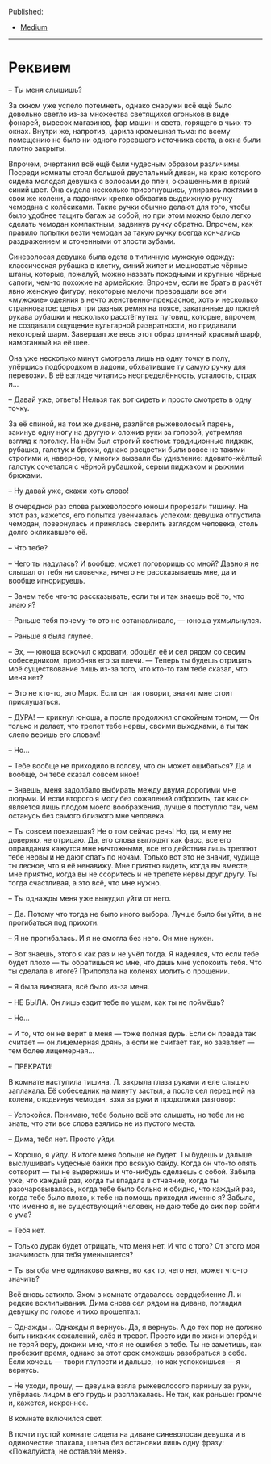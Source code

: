 Published:
* [Medium](https://medium.com/@leamare/%D1%80%D0%B5%D0%BA%D0%B2%D0%B8%D0%B5%D0%BC-e745df564c11)

---

# Реквием

– Ты меня слышишь?

За окном уже успело потемнеть, однако снаружи всё ещё было довольно светло из-за множества светящихся огоньков в виде фонарей, вывесок магазинов, фар машин и света, горящего в чьих-то окнах. Внутри же, напротив, царила кромешная тьма: по всему помещению не было ни одного горевшего источника света, а окна были плотно закрыты.

Впрочем, очертания всё ещё были чудесным образом различимы. Посреди комнаты стоял большой двуспальный диван, на краю которого сидела молодая девушка с волосами до плеч, окрашенными в яркий синий цвет. Она сидела несколько присогнувшись, упираясь локтями в свои же колени, а ладонями крепко обхватив выдвижную ручку чемодана с колёсиками. Такие ручки обычно делают для того, чтобы было удобнее тащить багаж за собой, но при этом можно было легко сделать чемодан компактным, задвинув ручку обратно. Впрочем, как правило попытки везти чемодан за такую ручку всегда кончались раздражением и сточенными от злости зубами.

Синеволосая девушка была одета в типичную мужскую одежду: классическая рубашка в клетку, синий жилет и мешковатые чёрные штаны, которые, пожалуй, можно назвать походными и крупные чёрные сапоги, чем-то похожие на армейские. Впрочем, если не брать в расчёт явно женскую фигуру, некоторые мелочи превращали все эти «мужские» одеяния в нечто женственно-прекрасное, хоть и несколько странноватое: целых три разных ремня на поясе, закатанные до локтей рукава рубашки и несколько расстёгнутых пуговиц, которые, впрочем, не создавали ощущение вульгарной развратности, но придавали некоторый шарм. Завершал же весь этот образ длинный красный шарф, намотанный на её шее.

Она уже несколько минут смотрела лишь на одну точку в полу, упёршись подбородком в ладони, обхватившие ту самую ручку для перевозки. В её взгляде читались неопределённость, усталость, страх и…

– Давай уже, ответь! Нельзя так вот сидеть и просто смотреть в одну точку.

За её спиной, на том же диване, разлёгся рыжеволосый парень, закинув одну ногу на другую и сложив руки за головой, устремляя взгляд к потолку. На нём был строгий костюм: традиционные пиджак, рубашка, галстук и брюки, однако расцветки были вовсе не такими строгими и, наверное, у многих вызвали бы удивление: ядовито-жёлтый галстук сочетался с чёрной рубашкой, серым пиджаком и рыжими брюками.

– Ну давай уже, скажи хоть слово!

В очередной раз слова рыжеволосого юноши прорезали тишину. На этот раз, кажется, его попытка увенчалась успехом: девушка отпустила чемодан, повернулась и принялась сверлить взглядом человека, столь долго окликавшего её.

– Что тебе?

– Чего ты надулась? И вообще, может поговоришь со мной? Давно я не слышал от тебя ни словечка, ничего не рассказываешь мне, да и вообще игнорируешь.

– Зачем тебе что-то рассказывать, если ты и так знаешь всё то, что знаю я?

– Раньше тебя почему-то это не останавливало, — юноша ухмыльнулся.

– Раньше я была глупее.

– Эх, — юноша вскочил с кровати, обошёл её и сел рядом со своим собеседником, приобняв его за плечи. — Теперь ты будешь отрицать моё существование лишь из-за того, что кто-то там тебе сказал, что меня нет?

– Это не кто-то, это Марк. Если он так говорит, значит мне стоит прислушаться.

– ДУРА! — крикнул юноша, а после продолжил спокойным тоном, — Он только и делает, что трепет тебе нервы, своими выходками, а ты так слепо веришь его словам!

– Но…

– Тебе вообще не приходило в голову, что он может ошибаться? Да и вообще, он тебе сказал совсем иное!

– Знаешь, меня задолбало выбирать между двумя дорогими мне людьми. И если второго я могу без сожалений отбросить, так как он является лишь плодом моего воображения, лучше я поступлю так, чем останусь без самого близкого мне человека.

– Ты совсем поехавшая? Не о том сейчас речь! Но, да, я ему не доверяю, не отрицаю. Да, его слова выглядят как фарс, все его оправдания кажутся мне ничтожными, все его действия лишь треплют тебе нервы и не дают спать по ночам. Только вот это не значит, чудище ты лесное, что я её ненавижу. Мне приятно видеть, когда вы вместе, мне приятно, когда вы не ссоритесь и не трепете нервы друг другу. Ты тогда счастливая, а это всё, что мне нужно.

– Ты однажды меня уже вынудил уйти от него.

– Да. Потому что тогда не было иного выбора. Лучше было бы уйти, а не прогибаться под прихоти.

– Я не прогибалась. И я не смогла без него. Он мне нужен.

– Вот знаешь, этого я как раз и не учёл тогда. Я надеялся, что если тебе будет плохо — ты обратишься ко мне, что дашь мне успокоить тебя. Что ты сделала в итоге? Приползла на коленях молить о прощении.

– Я была виновата, всё было из-за меня.

– НЕ БЫЛА. Он лишь ездит тебе по ушам, как ты не поймёшь?

– Но…

– И то, что он не верит в меня — тоже полная дурь. Если он правда так считает — он лицемерная дрянь, а если не считает так, но заявляет — тем более лицемерная…

– ПРЕКРАТИ!

В комнате наступила тишина. Л. закрыла глаза руками и еле слышно заплакала. Её собеседник на минуту застыл, а после сел перед ней на колени, отодвинув чемодан, взял за руки и продолжил разговор:

– Успокойся. Понимаю, тебе больно всё это слышать, но тебе ли не знать, что эти все слова взялись не из пустого места.

– Дима, тебя нет. Просто уйди.

– Хорошо, я уйду. В итоге меня больше не будет. Ты будешь и дальше выслушивать чудесные байки про всякую байду. Когда он что-то опять сотворит — ты не выдержишь и что-нибудь сделаешь с собой. Забыла уже, что каждый раз, когда ты впадала в отчаяние, когда ты разочаровывалась, когда тебе было больно и обидно, что каждый раз, когда тебе было плохо, к тебе на помощь приходил именно я? Забыла, что именно я, не существующий человек, не даю тебе до сих пор сойти с ума?

– Тебя нет.

– Только дурак будет отрицать, что меня нет. И что с того? От этого моя значимость для тебя уменьшается?

– Ты вы оба мне одинаково важны, но как то, чего нет, может что-то значить?

Всё вновь затихло. Эхом в комнате отдавалось сердцебиение Л. и редкие всхлипывания. Дима снова сел рядом на диване, погладил девушку по голове и тихо прошептал:

– Однажды… Однажды я вернусь. Да, я вернусь. А до тех пор не должно быть никаких сожалений, слёз и тревог. Просто иди по жизни вперёд и не теряй веру, докажи мне, что я не ошибся в тебе. Ты не заметишь, как пробежит время, однако за этот срок сможешь разобраться в себе. Если хочешь — твори глупости и дальше, но как успокоишься — я вернусь.

– Не уходи, прошу, — девушка взяла рыжеволосого парнишу за руки, упёрлась лицом в его грудь и расплакалась. Не так, как раньше: громче и, кажется, искреннее.

В комнате включился свет.

В почти пустой комнате сидела на диване синеволосая девушка и в одиночестве плакала, шепча без остановки лишь одну фразу: «Пожалуйста, не оставляй меня».

